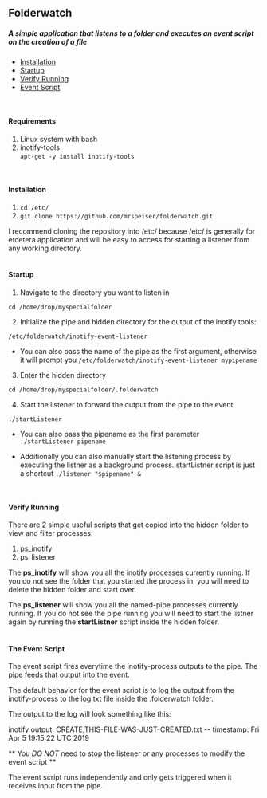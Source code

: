 ## Folderwatch

##### A simple application that listens to a folder and executes an event script on the creation of a file

- [Installation](#requirements)
- [Startup](#startup)
- [Verify Running](#verify-running)
- [Event Script](#the-event-script)

  
<br />

#### Requirements
1. Linux system with bash
2. inotify-tools  
```apt-get -y install inotify-tools```
<br />  

#### Installation
1. ```cd /etc/```
2. ```git clone https://github.com/mrspeiser/folderwatch.git```

I recommend cloning the repository into /etc/ because /etc/ is generally for etcetera application and will be easy to access for starting a listener from any working directory.  
<br />  

#### Startup

1. Navigate to the directory you want to listen in

  ```cd /home/drop/myspecialfolder```

2. Initialize the pipe and hidden directory for the output of the inotify tools:
  
```/etc/folderwatch/inotify-event-listener```
   - You can also pass the name of the pipe as the first argument, otherwise it will prompt you 
```/etc/folderwatch/inotify-event-listener mypipename```

3. Enter the hidden directory 
  
```cd /home/drop/myspecialfolder/.folderwatch```

4. Start the listener to forward the output from the pipe to the event
  
```./startListener```
  
   - You can also pass the pipename as the first parameter  
```./startListener pipename```
  
   - Additionally you can also manually start the listening process by executing the listner as a background process. startListner script is just a shortcut 
```./listener "$pipename" &```  
<br />

#### Verify Running

There are 2 simple useful scripts that get copied into the hidden folder to view and filter processes:
1. ps_inotify
2. ps_listener

The **ps_inotify** will show you all the inotify processes currently running. If you do not see the folder that you started the process in, you will need to delete the hidden folder and start over.

The **ps_listener** will show you all the named-pipe processes currently running. If you do not see the pipe running you will need to start the listner again by running the **startListner** script inside the hidden folder.  
<br />

#### The Event Script

The event script fires everytime the inotify-process outputs to the pipe. The pipe feeds that output into the event.

The default behavior for the event script is to log the output from the inotify-process to the log.txt file inside the .folderwatch folder.

The output to the log will look something like this:  

inotify output: CREATE,THIS-FILE-WAS-JUST-CREATED.txt    --    timestamp: Fri Apr  5 19:15:22 UTC 2019

** You _DO NOT_ need to stop the listener or any processes to modify the event script **

The event script runs independently and only gets triggered when it receives input from the pipe.

